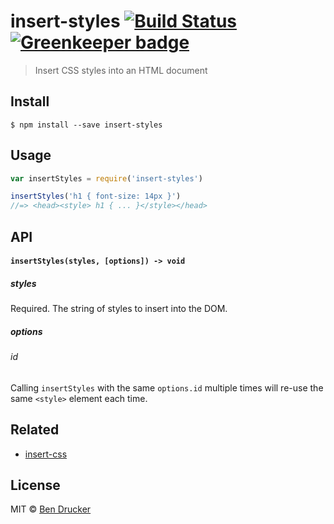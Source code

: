 # insert-styles [![Build Status](https://travis-ci.org/bendrucker/insert-styles.svg?branch=master)](https://travis-ci.org/bendrucker/insert-styles) [![Greenkeeper badge](https://badges.greenkeeper.io/bendrucker/insert-styles.svg)](https://greenkeeper.io/)

> Insert CSS styles into an HTML document


## Install

```
$ npm install --save insert-styles
```


## Usage

```js
var insertStyles = require('insert-styles')

insertStyles('h1 { font-size: 14px }')
//=> <head><style> h1 { ... }</style></head>
```

## API

#### `insertStyles(styles, [options]) -> void`

##### styles

Required. The string of styles to insert into the DOM.

##### options

###### id

Calling `insertStyles` with the same `options.id` multiple times will re-use the same `<style>` element each time.

## Related

* [insert-css](https://github.com/substack/insert-css)

## License

MIT © [Ben Drucker](http://bendrucker.me)
